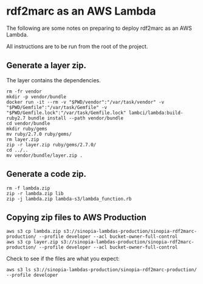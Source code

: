 # rdf2marc as an AWS Lambda

The following are some notes on preparing to deploy rdf2marc as an AWS Lambda.

All instructions are to be run from the root of the project.

## Generate a layer zip.
The layer contains the dependencies.
```
rm -fr vendor
mkdir -p vendor/bundle
docker run -it --rm -v "$PWD/vendor":"/var/task/vendor" -v "$PWD/Gemfile":"/var/task/Gemfile" -v "$PWD/Gemfile.lock":"/var/task/Gemfile.lock" lambci/lambda:build-ruby2.7 bundle install --path vendor/bundle
cd vendor/bundle
mkdir ruby/gems
mv ruby/2.7.0 ruby/gems/
rm layer.zip
zip -r layer.zip ruby/gems/2.7.0/
cd ../..
mv vendor/bundle/layer.zip .
```

## Generate a code zip.
```
rm -f lambda.zip
zip -r lambda.zip lib
zip -j lambda.zip lambda-s3/lambda_function.rb
```

## Copying zip files to AWS Production
```
aws s3 cp lambda.zip s3://sinopia-lambdas-production/sinopia-rdf2marc-production/ --profile developer --acl bucket-owner-full-control
aws s3 cp layer.zip s3://sinopia-lambdas-production/sinopia-rdf2marc-production/ --profile developer --acl bucket-owner-full-control
```
Check to see if the files are what you expect:
```
aws s3 ls s3://sinopia-lambdas-production/sinopia-rdf2marc-production/ --profile developer
```
